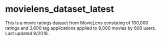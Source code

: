 # movielens_dataset_latest
This is a movie ratings dataset from MovieLens consisting of 100,000 ratings and 3,600 tag applications applied to 9,000 movies by 600 users. Last updated 9/2018.
